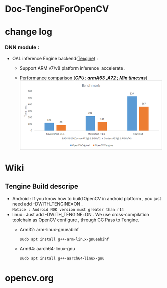 # Doc-TengineForOpenCV

# change log
### DNN module :

* OAL inference Engine backend([Tengine](https://github.com/OAID/Tengine)) : 
    - Support ARM v7/v8 platform inference  accelerate . 

    -  Performance comparison (***CPU : armA53 ,A72 ; Min time:ms***)
![image](https://github.com/liqi-c/Doc-TengineForOpenCV/blob/master/data/performance.png)

# Wiki 
## Tengine Build descripe   
* Android : 
    If  you know how to build OpenCV in android platform , you just need add -DWITH_TENGINE=ON .   
    ``` Notice : Android NDK version must greater than r14 ```
* linux :
    Just add -DWITH_TENGINE=ON . We use cross-compilation toolchain as OpenCV configure , through CC Pass to Tengine. 
    * Arm32:  arm-linux-gnueabihf
       ```
       sudo apt install g++-arm-linux-gnueabihf
       ```
       
    * Arm64:  aarch64-linux-gnu
        ```
        sudo apt install g++-aarch64-linux-gnu 
        ```
    
# opencv.org 


